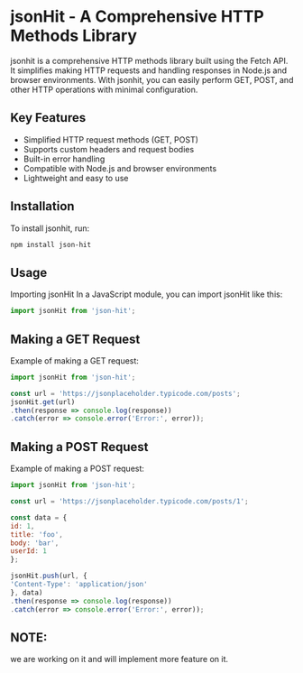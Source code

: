 # jsonHit - A Comprehensive HTTP Methods Library

jsonhit is a comprehensive HTTP methods library built using the Fetch API. It simplifies making HTTP requests and handling responses in Node.js and browser environments. With jsonhit, you can easily perform GET, POST, and other HTTP operations with minimal configuration.

## Key Features

- Simplified HTTP request methods (GET, POST)
- Supports custom headers and request bodies
- Built-in error handling
- Compatible with Node.js and browser environments
- Lightweight and easy to use

## Installation

To install jsonhit, run:

```bash
npm install json-hit
```

## Usage

Importing jsonHit
In a JavaScript module, you can import jsonHit like this:

```javascript
import jsonHit from 'json-hit';
```

## Making a GET Request

Example of making a GET request:

```javascript
import jsonHit from 'json-hit';

const url = 'https://jsonplaceholder.typicode.com/posts';
jsonHit.get(url)
.then(response => console.log(response))
.catch(error => console.error('Error:', error));
```

## Making a POST Request

Example of making a POST request:

```javascript
import jsonHit from 'json-hit';

const url = 'https://jsonplaceholder.typicode.com/posts/1';

const data = {
id: 1,
title: 'foo',
body: 'bar',
userId: 1
};

jsonHit.push(url, {
'Content-Type': 'application/json'
}, data)
.then(response => console.log(response))
.catch(error => console.error('Error:', error));
```

## NOTE:

we are working on it and will implement more feature on it.
